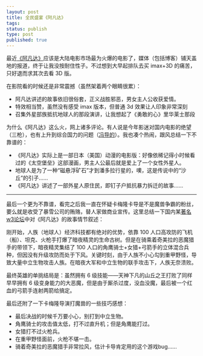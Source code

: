 ```yaml
---
layout: post
title: 全民盛宴《阿凡达》
tags: 
status: publish
type: post
published: true
---
```

最近<a href="http://baike.baidu.com/view/2694918.htm" target="_blank">《阿凡达》</a>应该是大陆电影市场最为火爆的电影了，媒体（包括博客）铺天盖地的报道，终于让我没按耐住性子。不过想到大早起排队去买 imax+3D 的痛苦，只好退而求其次去看 3D 版。

在影院看的时候还是非常震撼（虽然架着两个眼睛很累）：

- 阿凡达讲述的故事依旧很俗套，正义战胜邪恶，男女主人公收获爱情。
- 特效相当赞，虽然没有感受 imax 版本，但普通 3d 效果让人印象非常深刻
- 召集外星部族抵抗地球人的那段演讲，让我想起了《勇敢的心》里华莱士那段

为什么《阿凡达》这么火，网上诸多评论。有人说是今年影迷对国内电影的绝望（三枪），也有上升到综合国力的问题（<a href="http://http://zhaomu.blog.sohu.com/141778552.html" target="_blank">冯导的</a>）。我也凑个热闹，跟风总结一下不靠谱的：

- 《阿凡达》实际上是一部日本（美国）动漫的电影版：好像依稀记得小时候看过的《太空堡垒》这部漫画，男主人公最后就是爱上了一个女性外星人。
- 地球人是为了一种“磁悬浮矿石”才到潘多拉行星的，噢，这是传说中的“沙丘”的引子……
- 《阿凡达》讲述了一部外星人原住民，即钉子户抵抗暴力拆迁的故事……

----

最后一个更为不靠谱，看完之后我一直在怀疑卡梅隆卡导是不是魔兽争霸的粉丝，要么就是收受了暴雪公司的贿赂，替人家做商业宣传。这里总结一下国内某[著名w3论坛](http://bbs.replays.net/)中对《阿凡达》的故事情节叙述：

刚开始，人族（地球人）经济科技都有绝对的优势，依靠 100 人口高攻防的飞机（船）、坦克、火枪手打爆了暗夜精灵的生命古树。但是在骑乘着奇美拉的恶魔猎手的带领下，暗夜精灵集结了 100 人口的角鹰骑士+女猎+弓箭手的立体混合兵种，但因没有升级攻防而处于下风。关键时刻，由于人族不小心勾到重甲野怪，导致大量中立生物攻击人族。在暗夜大军和中立生物的联手攻击下，人族无奈溃败。

最终英雄的单挑结局是：虽然拥有 6 级技能——天神下凡的山丘之王打败了同样早早拥有 6 级变身能力的大恶魔，但是由于厮杀过度，没血没魔，最后被一个红血的弓箭手连射两箭给搞定。

最后还附了一下卡梅隆导演打魔兽的一些技巧感想：

- 最后决战的时候千万要小心，别打到中立生物。
- 角鹰骑士的攻击值太低，打不过直升机；但是角鹰能打过。
- 女猎打不过火枪兵。
- 在重甲野怪面前，火枪不堪一击。
- 骑着奇美拉的恶魔猎手非常拉风，估计卡导肯定用的这个游戏bug......

